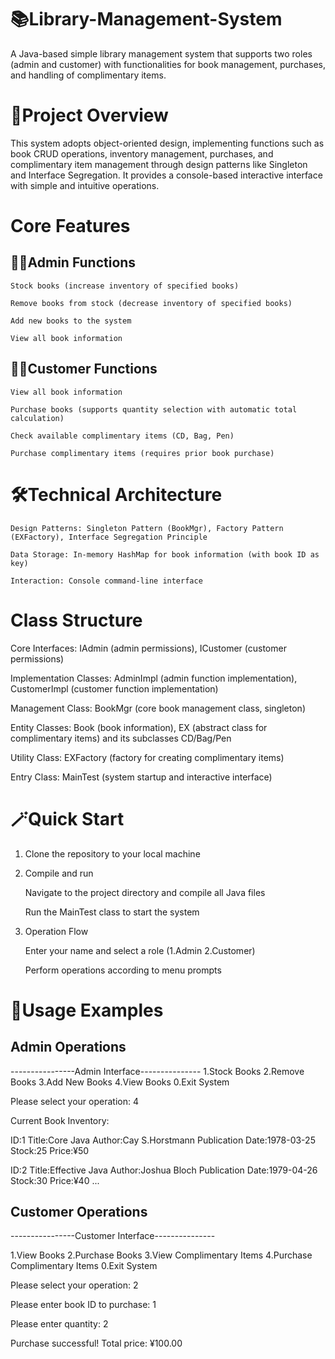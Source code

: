 # 📚Library-Management-System
A Java-based simple library management system that supports two roles (admin and customer) with functionalities for book management, purchases, and handling of complimentary items.
# 🔖Project Overview
This system adopts object-oriented design, implementing functions such as book CRUD operations, inventory management, purchases, and complimentary item management through design patterns like Singleton and Interface Segregation. It provides a console-based interactive interface with simple and intuitive operations.
# Core Features

## 👨‍🏫Admin Functions
    Stock books (increase inventory of specified books)
    
    Remove books from stock (decrease inventory of specified books)
    
    Add new books to the system
    
    View all book information
## 👨‍🎓Customer Functions
    View all book information
    
    Purchase books (supports quantity selection with automatic total calculation)
    
    Check available complimentary items (CD, Bag, Pen)
    
    Purchase complimentary items (requires prior book purchase)
# 🛠️Technical Architecture
    Design Patterns: Singleton Pattern (BookMgr), Factory Pattern (EXFactory), Interface Segregation Principle
    
    Data Storage: In-memory HashMap for book information (with book ID as key)
    
    Interaction: Console command-line interface
    
# Class Structure
Core Interfaces: IAdmin (admin permissions), ICustomer (customer permissions) 

Implementation Classes: AdminImpl (admin function implementation), CustomerImpl (customer function implementation)
    
Management Class: BookMgr (core book management class, singleton)
    
Entity Classes: Book (book information), EX (abstract class for complimentary items) and its subclasses CD/Bag/Pen
    
Utility Class: EXFactory (factory for creating complimentary items)
    
Entry Class: MainTest (system startup and interactive interface)
    
# 🪄Quick Start
1. Clone the repository to your local machine
   
2. Compile and run
 
    Navigate to the project directory and compile all Java files
   
    Run the MainTest class to start the system
   
3. Operation Flow
   
    Enter your name and select a role (1.Admin 2.Customer)
   
    Perform operations according to menu prompts
# 🎯Usage Examples
## Admin Operations
----------------Admin Interface---------------
1.Stock Books 2.Remove Books 3.Add New Books 4.View Books 0.Exit System

Please select your operation: 4

Current Book Inventory:

ID:1   Title:Core Java  Author:Cay S.Horstmann  Publication Date:1978-03-25  Stock:25  Price:¥50

ID:2   Title:Effective Java  Author:Joshua Bloch  Publication Date:1979-04-26  Stock:30  Price:¥40
...
## Customer Operations
----------------Customer Interface---------------

1.View Books 2.Purchase Books 3.View Complimentary Items 4.Purchase Complimentary Items 0.Exit System

Please select your operation: 2

Please enter book ID to purchase: 1

Please enter quantity: 2

Purchase successful! Total price: ¥100.00





